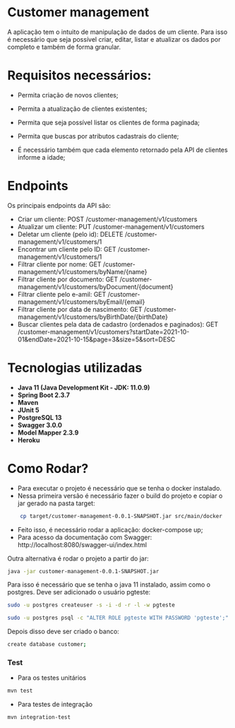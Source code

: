 # Customer management

A aplicação tem o intuito de manipulação de dados de um cliente. Para isso é necessário que seja possível criar, editar, listar e atualizar os dados por completo e também de forma granular.

# Requisitos necessários:

* Permita criação de novos clientes;

* Permita a atualização de clientes existentes;

* Permita que seja possível listar os clientes de forma paginada;

* Permita que buscas por atributos cadastrais do cliente;

* É necessário também que cada elemento retornado pela API de clientes informe a idade;

# Endpoints

Os principais endpoints da API são:

* Criar um cliente: POST /customer-management/v1/customers
* Atualizar um cliente: PUT /customer-management/v1/customers
* Deletar um cliente (pelo id): DELETE /customer-management/v1/customers/1
* Encontrar um cliente pelo ID: GET /customer-management/v1/customers/1
* Filtrar cliente por nome: GET /customer-management/v1/customers/byName/{name}
* Filtrar cliente por documento: GET /customer-management/v1/customers/byDocument/{document}
* Filtrar cliente pelo e-amil: GET /customer-management/v1/customers/byEmail/{email}
* Filtrar cliente por data de nascimento: GET /customer-management/v1/customers/byBirthDate/{birthDate}
* Buscar clientes pela data de cadastro (ordenados e paginados): GET /customer-management/v1/customers?startDate=2021-10-01&endDate=2021-10-15&page=3&size=5&sort=DESC

# Tecnologias utilizadas

* **Java 11 (Java Development Kit - JDK: 11.0.9)**
* **Spring Boot 2.3.7**
* **Maven**
* **JUnit 5**
* **PostgreSQL 13**
* **Swagger 3.0.0**
* **Model Mapper 2.3.9**
* **Heroku**


# Como Rodar?

* Para executar o projeto é necessário que se tenha o docker instalado.
* Nessa primeira versão é necessário fazer o build do projeto e copiar o jar gerado na pasta target:
```bash
	cp target/customer-management-0.0.1-SNAPSHOT.jar src/main/docker
```
* Feito isso, é necessário rodar a aplicação: docker-compose up;
* Para acesso da documentação com Swagger: http://localhost:8080/swagger-ui/index.html

Outra alternativa é rodar o projeto a partir do jar:
```bash
java -jar customer-management-0.0.1-SNAPSHOT.jar
```
Para isso é necessário que se tenha o java 11 instalado, assim como o postgres. Deve ser adicionado o usuário pgteste:
```bash
sudo -u postgres createuser -s -i -d -r -l -w pgteste
```
```bash
sudo -u postgres psql -c "ALTER ROLE pgteste WITH PASSWORD 'pgteste';"
```

Depois disso deve ser criado o banco:

```bash
create database customer;
```

### Test

* Para os testes unitários

```bash
mvn test
```

* Para testes de integração

```bash
mvn integration-test
```
